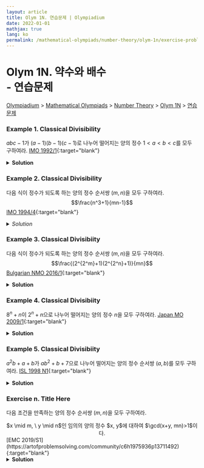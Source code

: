 ```yaml
---
layout: article
title: Olym 1N. 연습문제 | Olympiadium
date: 2022-01-01
mathjax: true
lang: ko
permalink: /mathematical-olympiads/number-theory/olym-1n/exercise-problems/
---
```

# Olym 1N. 약수와 배수 <br> <ssup> - 연습문제</ssup>

<a href="{{ site.homeurl }}">Olympiadium</a> > <a href="{{ site.homeurl }}mathematical-olympiads/">Mathematical Olympiads</a> > <a href="{{ site.homeurl }}mathematical-olympiads/number-theory/">Number Theory</a> > <a href="{{ site.homeurl }}mathematical-olympiads/number-theory/olym-1n/">Olym 1N</a> > <a href="{{ site.homeurl }}mathematical-olympiads/number-theory/olym-1n/exercise-problems/">연습문제</a>

### Example 1. Classical Divisibility
<skyblueboard> $abc-1$가 $(a-1)(b-1)(c-1)$로 나누어 떨어지는 양의 정수 $1<a<b<c$를 모두 구하여라.  </skyblueboard>
[IMO 1992/1](https://artofproblemsolving.com/community/c6h24417p154338){:target="blank"}
<pinkborder><details>
<summary><b>Solution</b></summary>
Solution Here. 
</details></pinkborder>

### Example 2. Classical Divisibility
<skyblueboard> 다음 식이 정수가 되도록 하는 양의 정수 순서쌍 $(m, n)$을 모두 구하여라. $$\frac{n^3+1}{mn-1}$$ </skyblueboard>
[IMO 1994/4](https://artofproblemsolving.com/community/c6h2023p6413){:target="blank"}
<pinkborder><details>
<summary><i>Solution</i></summary>
Solution Here. 
</details></pinkborder>
 
### Example 3. Classical Divisibiity
<skyblueboard> 다음 식이 정수가 되도록 하는 양의 정수 순서쌍 $(m, n)$을 모두 구하여라. $$\frac{(2^{2^m}+1)(2^{2^n}+1)}{mn}$$ </skyblueboard>
[Bulgarian NMO 2016/1](https://artofproblemsolving.com/community/c6h1466159p8489293){:target="blank"}
<pinkborder><details>
<summary><b>Solution</b></summary>
Solution Here. 
</details></pinkborder>

### Example 4. Classical Divisibiity
<skyblueboard> $8^n+n$이 $2^n+n$으로 나누어 떨어지는 양의 정수 $n$을 모두 구하여라. </skyblueboard>
[Japan MO 2009/1](https://artofproblemsolving.com/community/c6h259936p1414577){:target="blank"}
<pinkborder><details>
<summary><b>Solution</b></summary>
Solution Here. 
</details></pinkborder>

### Example 5. Classical Divisibiity
<skyblueboard> $a^2b+a+b$가 $ab^2+b+7$으로 나누어 떨어지는 양의 정수 순서쌍 $(a, b)$를 모두 구하여라. </skyblueboard>
[ISL 1998 N1](https://artofproblemsolving.com/community/c6h18491p124428){:target="blank"}
<pinkborder><details>
<summary><b>Solution</b></summary>
Solution Here. 
</details></pinkborder>

### Exercise n. Title Here
<skyblueboard> 다음 조건을 만족하는 양의 정수 순서쌍 $(m,n)$을 모두 구하여라. 
 <center><ssbr/> $x \mid m, \ y \mid n$인 임의의 양의 정수 $x, y$에 대하여 $\gcd(x+y, mn)>1$이다. <ssbr/></center> </skyblueboard>
[EMC 2019/S1](https://artofproblemsolving.com/community/c6h1975936p13711492){:target="blank"}
<pinkborder><details>
<summary><b>Solution</b></summary>
Solution Here. 
</details></pinkborder>
